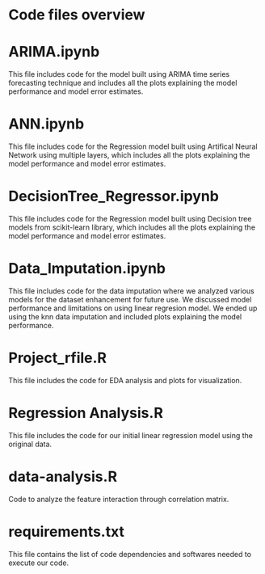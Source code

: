 # Code files overview

# ARIMA.ipynb
 This file includes code for the model built using ARIMA time series forecasting technique and includes all the plots explaining the model performance and model error estimates.

# ANN.ipynb
This file includes code for the Regression model built using Artifical Neural Network using multiple layers, which includes all the plots explaining the model performance and model error estimates.

# DecisionTree_Regressor.ipynb
This file includes code for the Regression model built using Decision tree models from scikit-learn library, which includes all the plots explaining the model performance and model error estimates.

# Data_Imputation.ipynb
This file includes code for the data imputation where we analyzed various models for the dataset enhancement for future use. We discussed model performance and limitations on using linear regresion model. We ended up using the knn data imputation and included plots explaining the model performance.  

# Project_rfile.R
This file includes the code for EDA analysis and plots for visualization.

# Regression Analysis.R
This file includes the code for our initial linear regression model using the original data.

# data-analysis.R
Code to analyze the feature interaction through correlation matrix.

# requirements.txt
This file contains the list of code dependencies and softwares needed to execute our code.
